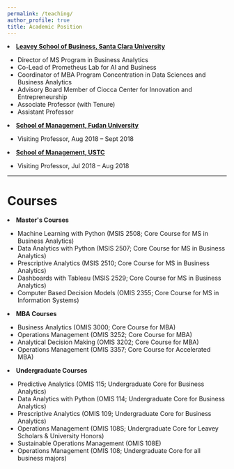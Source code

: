 ```yaml
---
permalink: /teaching/
author_profile: true
title: Academic Position
---
```

  <li><strong><a href="https://www.scu.edu/business/">Leavey School of Business, Santa Clara University</a></strong></li>
  <ul>
    <li>Director of MS Program in Business Analytics</li>
    <li>Co-Lead of Prometheus Lab for AI and Business</li>
    <li>Coordinator of MBA Program Concentration in Data Sciences and Business Analytics</li>
    <li>Advisory Board Member of Ciocca Center for Innovation and Entrepreneurship</li>
    <li>Associate Professor (with Tenure)</li>
    <li>Assistant Professor</li>
  </ul>



  <li><strong><a href="https://www.fdsm.fudan.edu.cn/en/">School of Management, Fudan University</a></strong></li>
  <ul>
    <li>Visiting Professor, Aug 2018 – Sept 2018</li>
  </ul>



  <li><strong><a href="https://en.business.ustc.edu.cn/main.htm">School of Management, USTC</a></strong></li>
  <ul>
    <li>Visiting Professor, Jul 2018 – Aug 2018</li>
  </ul>


<hr>

<h1>Courses</h1>

  <li><strong>Master's Courses</strong></li>
  <ul>
    <li>Machine Learning with Python (MSIS 2508; Core Course for MS in Business Analytics)</li>
    <li>Data Analytics with Python (MSIS 2507; Core Course for MS in Business Analytics)</li>
    <li>Prescriptive Analytics (MSIS 2510; Core Course for MS in Business Analytics)</li>
    <li>Dashboards with Tableau (MSIS 2529; Core Course for MS in Business Analytics)</li>
    <li>Computer Based Decision Models (OMIS 2355; Core Course for MS in Information Systems)</li>
  </ul>



  <li><strong>MBA Courses</strong></li>
  <ul>
    <li>Business Analytics (OMIS 3000; Core Course for MBA)</li>
    <li>Operations Management (OMIS 3252; Core Course for MBA)</li>
    <li>Analytical Decision Making (OMIS 3202; Core Course for MBA)</li>
    <li>Operations Management (OMIS 3357; Core Course for Accelerated MBA)</li>
  </ul>



  <li><strong>Undergraduate Courses</strong></li>
  <ul>
    <li>Predictive Analytics (OMIS 115; Undergraduate Core for Business Analytics)</li>
    <li>Data Analytics with Python (OMIS 114; Undergraduate Core for Business Analytics)</li>
    <li>Prescriptive Analytics (OMIS 109; Undergraduate Core for Business Analytics)</li>
    <li>Operations Management (OMIS 108S; Undergraduate Core for Leavey Scholars & University Honors)</li>
    <li>Sustainable Operations Management (OMIS 108E)</li>
    <li>Operations Management (OMIS 108; Undergraduate Core for all business majors)</li>
  </ul>
